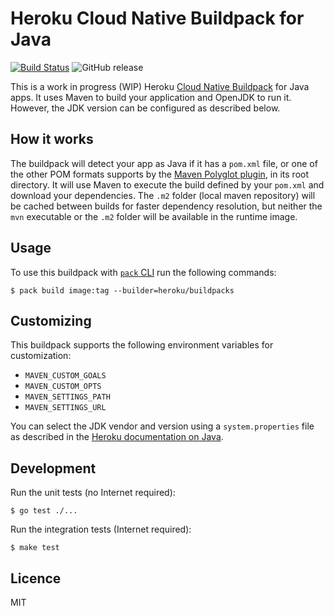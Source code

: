 # Heroku Cloud Native Buildpack for Java

[![Build
Status](https://travis-ci.com/heroku/java-buildpack.svg?branch=master)](https://travis-ci.com/heroku/java-buildpack) ![GitHub release](https://img.shields.io/github/release/heroku/java-buildpack.svg)

This is a work in progress (WIP) Heroku [Cloud Native Buildpack](https://buildpacks.io/) for Java apps. It uses Maven to build your application and OpenJDK to run it. However, the JDK version can be configured as described below.

## How it works

The buildpack will detect your app as Java if it has a `pom.xml` file, or one of the other POM formats supports by the [Maven Polyglot plugin](https://github.com/takari/polyglot-maven), in its root directory. It will use Maven to execute the build defined by your `pom.xml` and download your dependencies. The `.m2` folder (local maven repository) will be cached between builds for faster dependency resolution, but neither the `mvn` executable or the `.m2` folder will be available in the runtime image.

## Usage

To use this buildpack with [`pack` CLI](https://github.com/buildpack/pack) run the following commands:

```
$ pack build image:tag --builder=heroku/buildpacks
```

## Customizing

This buildpack supports the following environment variables for customization:

* `MAVEN_CUSTOM_GOALS`
* `MAVEN_CUSTOM_OPTS`
* `MAVEN_SETTINGS_PATH`
* `MAVEN_SETTINGS_URL`

You can select the JDK vendor and version using a `system.properties` file as described in the [Heroku documentation on Java](https://devcenter.heroku.com/articles/java-support).

## Development

Run the unit tests (no Internet required):

```
$ go test ./...
```

Run the integration tests (Internet required):

```
$ make test
```

## Licence

MIT
